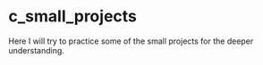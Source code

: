 # c_small_projects

Here I will try to practice some of the small projects for the deeper understanding.
